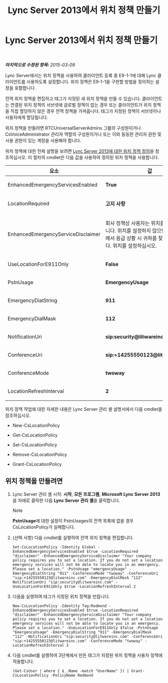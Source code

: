 ﻿---
title: Lync Server 2013에서 위치 정책 만들기
TOCTitle: Lync Server 2013에서 위치 정책 만들기
ms:assetid: f1878194-c756-4794-8fa1-15dd2118b4b3
ms:mtpsurl: https://technet.microsoft.com/ko-kr/library/Gg413006(v=OCS.15)
ms:contentKeyID: 49305491
ms.date: 08/24/2015
mtps_version: v=OCS.15
ms.translationtype: HT
---

# Lync Server 2013에서 위치 정책 만들기

 

_**마지막으로 수정된 항목:** 2015-03-09_

Lync Server에서는 위치 정책을 사용하여 클라이언트 등록 중 E9-1-1에 대해 Lync 클라이언트를 사용하도록 설정합니다. 위치 정책은 E9-1-1을 구현할 방법을 정의하는 설정을 포함합니다.

전역 위치 정책을 편집하고 태그가 지정된 새 위치 정책을 만들 수 있습니다. 클라이언트는 연결된 위치 정책의 서브넷에 글로벌 정책이 없는 경우 또는 클라이언트가 위치 정책을 직접 할당하지 않은 경우 전역 정책을 가져옵니다. 태그가 지정된 정책이 서브넷이나 사용자에게 할당됩니다.

위치 정책을 만들려면 RTCUniversalServerAdmins 그룹의 구성원이거나 CsVoiceAdministrator 관리자 역할의 구성원이거나 또는 이와 동등한 관리자 권한 및 사용 권한이 있는 계정을 사용해야 합니다.

위치 정책에 대한 전체 설명을 보려면 [Lync Server 2013에 대한 위치 정책 정의](lync-server-2013-defining-the-location-policy.md)을 참조하십시오. 이 절차의 cmdlet은 다음 값을 사용하여 정의된 위치 정책을 사용합니다.


<table>
<colgroup>
<col style="width: 50%" />
<col style="width: 50%" />
</colgroup>
<thead>
<tr class="header">
<th>요소</th>
<th>값</th>
</tr>
</thead>
<tbody>
<tr class="odd">
<td><p>EnhancedEmergencyServicesEnabled</p></td>
<td><p><strong>True</strong></p></td>
</tr>
<tr class="even">
<td><p>LocationRequired</p></td>
<td><p><strong>고지 사항</strong></p></td>
</tr>
<tr class="odd">
<td><p>EnhancedEmergencyServiceDisclaimer</p></td>
<td><p>회사 정책상 사용자는 위치를 설정해야 합니다. 위치를 설정하지 않으면 응급 서비스에서 응급 상황 시 귀하를 찾을 수 없습니다. 위치를 설정하십시오.</p></td>
</tr>
<tr class="even">
<td><p>UseLocationForE911Only</p></td>
<td><p><strong>False</strong></p></td>
</tr>
<tr class="odd">
<td><p>PstnUsage</p></td>
<td><p><strong>EmergencyUsage</strong></p></td>
</tr>
<tr class="even">
<td><p>EmergencyDialString</p></td>
<td><p><strong>911</strong></p></td>
</tr>
<tr class="odd">
<td><p>EmergencyDialMask</p></td>
<td><p><strong>112</strong></p></td>
</tr>
<tr class="even">
<td><p>NotificationUri</p></td>
<td><p><strong>sip:security@litwareinc.com</strong></p></td>
</tr>
<tr class="odd">
<td><p>ConferenceUri</p></td>
<td><p><strong>sip:+14255550123@litwareinc.com</strong></p></td>
</tr>
<tr class="even">
<td><p>ConferenceMode</p></td>
<td><p><strong>twoway</strong></p></td>
</tr>
<tr class="odd">
<td><p>LocationRefreshInterval</p></td>
<td><p><strong>2</strong></p></td>
</tr>
</tbody>
</table>


위치 정책 작업에 대한 자세한 내용은 Lync Server 관리 셸 설명서에서 다음 cmdlet을 참조하십시오.

  - New-CsLocationPolicy

  - Get-CsLocationPolicy

  - Set-CsLocationPolicy

  - Remove-CsLocationPolicy

  - Grant-CsLocationPolicy

## 위치 정책을 만들려면

1.  Lync Server 관리 셸 시작: **시작**, **모든 프로그램**, **Microsoft Lync Server 2013**을 차례로 클릭한 다음 **Lync Server 관리 셸**을 클릭합니다.
    

    > [!NOTE]
    > <STRONG>PstnUsage</STRONG>에 대한 설정이 PstnUsages의 전역 목록에 없을 경우 CsLocationPolicy가 실패합니다.



2.  (선택 사항) 다음 cmdlet를 실행하여 전역 위치 정책을 편집합니다.
    
        Set-CsLocationPolicy -Identity Global -EnhancedEmergencyServicesEnabled $true -LocationRequired "disclaimer" -EnhancedEmergencyServiceDisclaimer "Your company policy requires you to set a location. If you do not set a location emergency services will not be able to locate you in an emergency. Please set a location." -PstnUsage "emergencyUsage" -EmergencyDialString "911" -ConferenceMode "twoway" -ConferenceUri "sip:+14255550123@litwareinc.com" -EmergencyDialMask "112" NotificationUri "sip:security@litwareinc.com" -UseLocationForE911Only $true -LocationRefreshInterval 2

3.  다음을 실행하여 태그가 지정된 위치 정책을 만듭니다.
    
        New-CsLocationPolicy -Identity Tag:Redmond - EnhancedEmergencyServicesEnabled $true -LocationRequired "disclaimer" -EnhancedEmergencyServiceDisclaimer "Your company policy requires you to set a location. If you do not set a location emergency services will not be able to locate you in an emergency. Please set a location." -UseLocationForE911Only $false -PstnUsage "EmergencyUsage" -EmergencyDialString "911" -EmergencyDialMask "112" -NotificationUri "sip:security@litwareinc.com" -ConferenceUri "sip:+14255550123@litwareinc.com" -ConferenceMode "twoway" -LocationRefreshInterval 2

4.  다음 cmdlet를 실행하여 3단계에서 만든 태그가 지정된 위치 정책을 사용자 정책에 적용합니다.
    
        (Get-CsUser | where { $_.Name -match "UserName" }) | Grant-CsLocationPolicy -PolicyName Redmond

